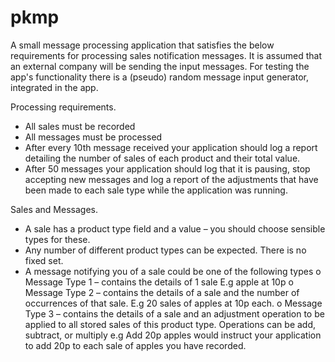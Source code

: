 # pkmp
A small message processing application that satisfies the below requirements for processing sales notification messages. It is assumed that an external company will be sending the input messages. 
For testing the app's functionality there is a (pseudo) random message input generator, integrated in the app.

Processing requirements.
- All sales must be recorded
- All messages must be processed
- After every 10th message received your application should log a report detailing the number of sales of each product and their total value.
- After 50 messages your application should log that it is pausing, stop accepting new messages and log a report of the adjustments that have been made to each sale type while the application was running.
  
Sales and Messages.
- A sale has a product type field and a value – you should choose sensible types for these.
- Any number of different product types can be expected. There is no fixed set.
- A message notifying you of a sale could be one of the following types
  o Message Type 1 – contains the details of 1 sale E.g apple at 10p
  o Message Type 2 – contains the details of a sale and the number of occurrences of that sale. E.g 20 sales of apples at 10p each.
  o Message Type 3 – contains the details of a sale and an adjustment operation to be applied to all stored sales of this product type. Operations can be add, subtract, or multiply e.g Add 20p apples would instruct your application to add 20p to each sale of apples you have recorded.
